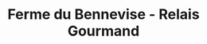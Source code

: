 ---
title: "Ferme du Bennevise - Relais Gourmand"
url: /ferdrupt/ferme-du-bennevise-relais-gourmand/
shop: Feinkost
---